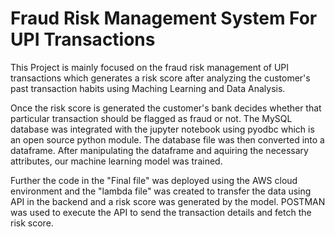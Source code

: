 # Fraud Risk Management System For UPI Transactions

This Project is mainly focused on the fraud risk management of UPI transactions which generates a risk score after analyzing the customer's past transaction habits using Maching Learning and Data Analysis. 

Once the risk score is generated the customer's bank decides whether that particular transaction should be flagged as fraud or not. 
The MySQL database was integrated with the jupyter notebook using pyodbc which is an open source python module. The database file was then converted into a dataframe. After manipulating the dataframe and aquiring the necessary attributes, our machine learning model was trained.

Further the code in the "Final file" was deployed using the AWS cloud environment and the "lambda file" was created to transfer the data using API in the backend and a risk score was generated by the model. POSTMAN was used to execute the API to send the transaction details and fetch the risk score.
